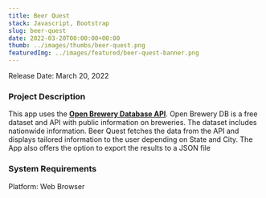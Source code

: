 ```yaml
---
title: Beer Quest
stack: Javascript, Bootstrap
slug: beer-quest
date: 2022-03-20T00:00:00+00:00
thumb: ../images/thumbs/beer-quest.png
featuredImg: ../images/featured/beer-quest-banner.png
---
```


Release Date: March 20, 2022

### Project Description

This app uses the [**Open Brewery Database API**](https://www.openbrewerydb.org/). Open Brewery DB is a free dataset and API with public information on breweries. The dataset includes nationwide information. Beer Quest fetches the data from the API and displays tailored information to the user depending on State and City. The App also offers the option to export the results to a JSON file   

### System Requirements

Platform: Web Browser
